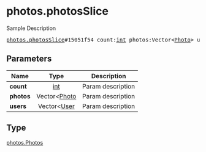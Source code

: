 # photos.photosSlice

Sample Description

<pre>
<a href="../constructor/photos.photosSlice.md">photos.photosSlice</a>#15051f54 count:<a href="../type/int.md">int</a> photos:Vector&lt;<a href="../type/Photo.md">Photo</a>&gt; users:Vector&lt;<a href="../type/User.md">User</a>&gt; = <a href="../type/photos.Photos.md">photos.Photos</a>;
</pre>

## Parameters

| Name | Type | Description |
|------|:----:|-------------|
| **count** | [int](../type/int.md) | Param description |
| **photos** | Vector<[Photo](../type/Photo.md) | Param description |
| **users** | Vector<[User](../type/User.md) | Param description |

## Type

[photos.Photos](../type/photos.Photos.md)
